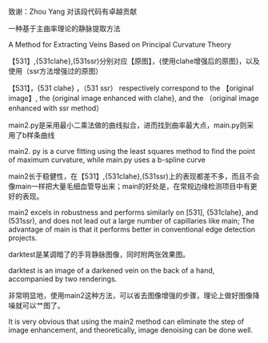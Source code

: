 #
致谢：Zhou Yang 对该段代码有卓越贡献




一种基于主曲率理论的静脉提取方法



A Method for Extracting Veins Based on Principal Curvature Theory



【531】,{531clahe},(531ssr)分别对应【原图】，{使用clahe增强后的原图}，以及使用（ssr方法增强过的原图）



【531】，{531 clahe} ，（531 ssr） respectively correspond to the 【original image】, the {original image enhanced with clahe}, and the （original image enhanced with ssr method）



main2.py是采用最小二乘法做的曲线拟合，进而找到曲率最大点，main.py则采用了b样条曲线



main2. py is a curve fitting using the least squares method to find the point of maximum curvature, while main.py uses a b-spline curve



main2长于稳健性，在【531】,{531clahe},(531ssr)上的表现都差不多，而且不会像main一样把大量毛细血管导出来；main的好处是，在常规边缘检测项目中有更好的表现。



main2 excels in robustness and performs similarly on [531], {531clahe}, and (531ssr), and does not lead out a large number of capillaries like main; The advantage of main is that it performs better in conventional edge detection projects.



darktest是某调暗了的手背静脉图像，同时附两张效果图。



darktest is an image of a darkened vein on the back of a hand, accompanied by two renderings.



非常明显地，使用main2这种方法，可以省去图像增强的步骤，理论上做好图像降噪就可以艹图了。



It is very obvious that using the main2 method can eliminate the step of image enhancement, and theoretically, image denoising can be done well.





